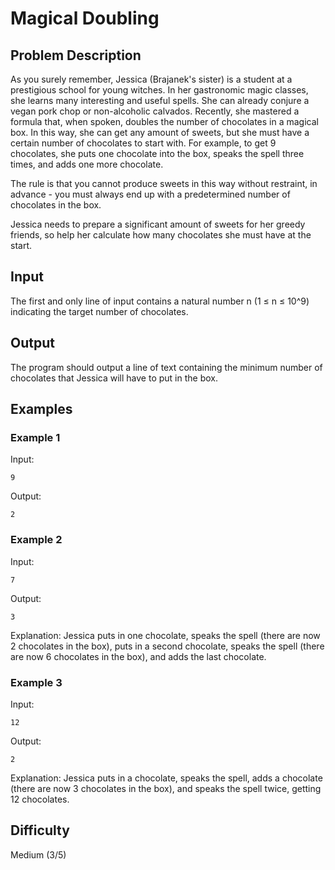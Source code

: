 # Magical Doubling

## Problem Description

As you surely remember, Jessica (Brajanek's sister) is a student at a prestigious school for young witches. In her gastronomic magic classes, she learns many interesting and useful spells. She can already conjure a vegan pork chop or non-alcoholic calvados. Recently, she mastered a formula that, when spoken, doubles the number of chocolates in a magical box. In this way, she can get any amount of sweets, but she must have a certain number of chocolates to start with. For example, to get 9 chocolates, she puts one chocolate into the box, speaks the spell three times, and adds one more chocolate.

The rule is that you cannot produce sweets in this way without restraint, in advance - you must always end up with a predetermined number of chocolates in the box.

Jessica needs to prepare a significant amount of sweets for her greedy friends, so help her calculate how many chocolates she must have at the start.

## Input

The first and only line of input contains a natural number n (1 ≤ n ≤ 10^9) indicating the target number of chocolates.

## Output

The program should output a line of text containing the minimum number of chocolates that Jessica will have to put in the box.

## Examples

### Example 1

Input:
```
9
```

Output:
```
2
```

### Example 2

Input:
```
7
```

Output:
```
3
```

Explanation: Jessica puts in one chocolate, speaks the spell (there are now 2 chocolates in the box), puts in a second chocolate, speaks the spell (there are now 6 chocolates in the box), and adds the last chocolate.

### Example 3

Input:
```
12
```

Output:
```
2
```

Explanation: Jessica puts in a chocolate, speaks the spell, adds a chocolate (there are now 3 chocolates in the box), and speaks the spell twice, getting 12 chocolates.

## Difficulty
Medium (3/5)